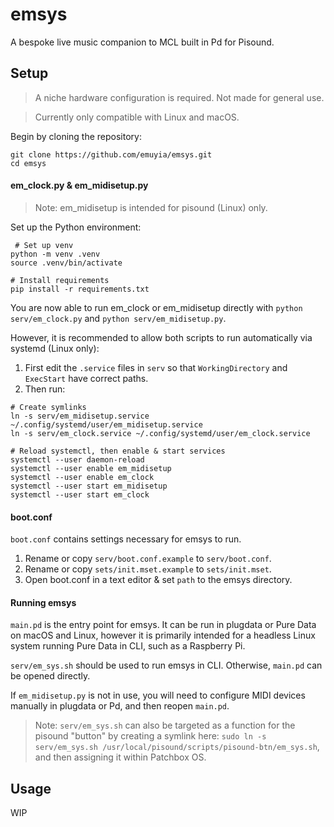 # emsys
A bespoke live music companion to MCL built in Pd for Pisound.

## Setup
> A niche hardware configuration is required. Not made for general use.

> Currently only compatible with Linux and macOS.

Begin by cloning the repository:
```
git clone https://github.com/emuyia/emsys.git
cd emsys
```

#### em_clock.py & em_midisetup.py
> Note: em_midisetup is intended for pisound (Linux) only.

Set up the Python environment:
```
 # Set up venv
python -m venv .venv
source .venv/bin/activate

# Install requirements
pip install -r requirements.txt
```
You are now able to run em_clock or em_midisetup directly with `python serv/em_clock.py` and `python serv/em_midisetup.py`.

However, it is recommended to allow both scripts to run automatically via systemd (Linux only):
1. First edit the `.service` files in `serv` so that `WorkingDirectory` and `ExecStart` have correct paths.
2. Then run:
```
# Create symlinks
ln -s serv/em_midisetup.service ~/.config/systemd/user/em_midisetup.service
ln -s serv/em_clock.service ~/.config/systemd/user/em_clock.service

# Reload systemctl, then enable & start services
systemctl --user daemon-reload
systemctl --user enable em_midisetup
systemctl --user enable em_clock
systemctl --user start em_midisetup
systemctl --user start em_clock
```

#### boot.conf
`boot.conf` contains settings necessary for emsys to run.
1. Rename or copy `serv/boot.conf.example` to `serv/boot.conf`.
2. Rename or copy `sets/init.mset.example` to `sets/init.mset`.
3. Open boot.conf in a text editor & set `path` to the emsys directory.

#### Running emsys
`main.pd` is the entry point for emsys. It can be run in plugdata or Pure Data on macOS and Linux, however it is primarily intended for a headless Linux system running Pure Data in CLI, such as a Raspberry Pi.

`serv/em_sys.sh` should be used to run emsys in CLI. Otherwise, `main.pd` can be opened directly.

If `em_midisetup.py` is not in use, you will need to configure MIDI devices manually in plugdata or Pd, and then reopen `main.pd`.

> Note: `serv/em_sys.sh` can also be targeted as a function for the pisound "button" by creating a symlink here: `sudo ln -s serv/em_sys.sh /usr/local/pisound/scripts/pisound-btn/em_sys.sh`, and then assigning it within Patchbox OS.

## Usage
WIP
